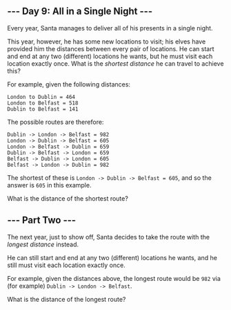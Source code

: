 <article class="day-desc"><h2>--- Day 9: All in a Single Night ---</h2><p>Every year, Santa manages to deliver all of his presents in a single night.</p>
<p>This year, however, he has some <span title="Bonus points if you recognize all of the locations.">new locations</span> to visit; his elves have provided him the distances between every pair of locations.  He can start and end at any two (different) locations he wants, but he must visit each location exactly once.  What is the <em>shortest distance</em> he can travel to achieve this?</p>
<p>For example, given the following distances:</p>
<pre><code>London to Dublin = 464
London to Belfast = 518
Dublin to Belfast = 141
</code></pre>
<p>The possible routes are therefore:</p>
<pre><code>Dublin -> London -> Belfast = 982
London -> Dublin -> Belfast = 605
London -> Belfast -> Dublin = 659
Dublin -> Belfast -> London = 659
Belfast -> Dublin -> London = 605
Belfast -> London -> Dublin = 982
</code></pre>
<p>The shortest of these is <code>London -> Dublin -> Belfast = 605</code>, and so the answer is <code>605</code> in this example.</p>
<p>What is the distance of the shortest route?</p>
</article>
<article class="day-desc"><h2 id="part2">--- Part Two ---</h2><p>The next year, just to show off, Santa decides to take the route with the <em>longest distance</em> instead.</p>
<p>He can still start and end at any two (different) locations he wants, and he still must visit each location exactly once.</p>
<p>For example, given the distances above, the longest route would be <code>982</code> via (for example) <code>Dublin -> London -> Belfast</code>.</p>
<p>What is the distance of the longest route?</p>
</article>